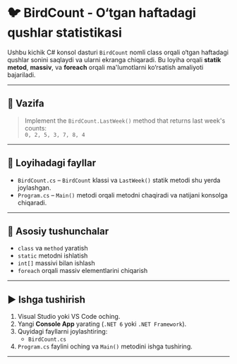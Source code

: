 # 🐦 BirdCount - O‘tgan haftadagi qushlar statistikasi

Ushbu kichik C# konsol dasturi `BirdCount` nomli class orqali o‘tgan haftadagi qushlar sonini saqlaydi va ularni ekranga chiqaradi. Bu loyiha orqali **statik metod**, **massiv**, va **foreach** orqali ma'lumotlarni ko‘rsatish amaliyoti bajariladi.

---

## 📌 Vazifa

> Implement the `BirdCount.LastWeek()` method that returns last week's counts:  
> `0, 2, 5, 3, 7, 8, 4`

---

## 📁 Loyihadagi fayllar

- `BirdCount.cs` – `BirdCount` klassi va `LastWeek()` statik metodi shu yerda joylashgan.
- `Program.cs` – `Main()` metodi orqali metodni chaqiradi va natijani konsolga chiqaradi.

---

## 🧠 Asosiy tushunchalar

- `class` va `method` yaratish
- `static` metodni ishlatish
- `int[]` massivi bilan ishlash
- `foreach` orqali massiv elementlarini chiqarish

---

## ▶️ Ishga tushirish

1. Visual Studio yoki VS Code oching.
2. Yangi **Console App** yarating (`.NET 6` yoki `.NET Framework`).
3. Quyidagi fayllarni joylashtiring:
   - `BirdCount.cs`
4. `Program.cs` faylini oching va `Main()` metodini ishga tushiring.

---

